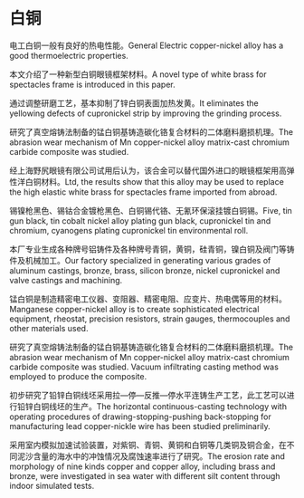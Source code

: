# 白铜

<p><span class="chinese">电工白铜一般有良好的热电性能。</span><span class="english">General Electric copper-nickel alloy has a good thermoelectric properties.</span></p>

<p><span class="chinese">本文介绍了一种新型白铜眼镜框架材料。</span><span class="english">A novel type of white brass for spectacles frame is introduced in this paper.</span></p>

<p><span class="chinese">通过调整研磨工艺，基本抑制了锌白铜表面加热发黄。</span><span class="english">It eliminates the yellowing defects of cupronickel strip by improving the grinding process.</span></p>

<p><span class="chinese">研究了真空熔铸法制备的锰白铜基铸造碳化铬复合材料的二体磨料磨损机理。</span><span class="english">The abrasion wear mechanism of Mn copper-nickel alloy matrix-cast chromium carbide composite was studied.</span></p>

<p><span class="chinese">经上海野尻眼镜有限公司试用后认为，该合金可以替代国外进口的眼镜框架用高弹性洋白铜材料。</span><span class="english">Ltd, the results show that this alloy may be used to replace the high elastic white brass for spectacles frame imported from abroad.</span></p>

<p><span class="chinese">锡镍枪黑色、锡钴合金镀枪黑色、白铜锡代铬、无氰环保滚挂镀白铜锡。</span><span class="english">Five, tin gun black, tin cobalt nickel alloy plating gun black, cupronickel tin and chromium, cyanogens plating cupronickel tin environmental roll.</span></p>

<p><span class="chinese">本厂专业生成各种牌号铝铸件及各种牌号青铜，黄铜，硅青铜，镍白铜及阀门等铸件及机械加工。</span><span class="english">Our factory specialized in generating various grades of aluminum castings, bronze, brass, silicon bronze, nickel cupronickel and valve castings and machining.</span></p>

<p><span class="chinese">锰白铜是制造精密电工仪器、变阻器、精密电阻、应变片、热电偶等用的材料。</span><span class="english">Manganese copper-nickel alloy is to create sophisticated electrical equipment, rheostat, precision resistors, strain gauges, thermocouples and other materials used.</span></p>

<p><span class="chinese">研究了真空熔铸法制备的锰白铜基铸造碳化铬复合材料的二体磨料磨损机理。</span><span class="english">The abrasion wear mechanism of Mn copper-nickel alloy matrix-cast chromium carbide composite was studied. Vacuum infiltrating casting method was employed to produce the composite.</span></p>

<p><span class="chinese">初步研究了铅锌白铜线坯采用拉—停—反推—停水平连铸生产工艺，此工艺可以进行铅锌白铜线坯的生产。</span><span class="english">The horizontal continuous-casting technology with operating procedures of drawing-stopping-pushing back-stopping for manufacturing lead copper-nickle wire has been studied preliminarily.</span></p>

<p><span class="chinese">采用室内模拟加速试验装置，对紫铜、青铜、黄铜和白铜等几类铜及铜合金，在不同泥沙含量的海水中的冲蚀情况及腐蚀速率进行了研究。</span><span class="english">The erosion rate and morphology of nine kinds copper and copper alloy, including brass and bronze, were investigated in sea water with different silt content through indoor simulated tests.</span></p>

